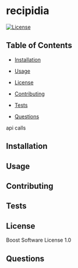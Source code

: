 # recipidia # 
    
[![License](https://img.shields.io/badge/License-Boost%201.0-lightblue.svg)](https://www.boost.org/LICENSE_1_0.txt)
    
## Table of Contents ##
    
- [Installation](#Installation)
    
- [Usage](#Usage)
    
- [License](#License)
    
- [Contributing](#Contributing)
    
- [Tests](#Tests)
    
- [Questions](#Questions)

    
api calls
    
## Installation ##
    
## Usage ##
    
## Contributing ##
    
## Tests ##
    
## License ##
    
Boost Software License 1.0
    
## Questions ##
    